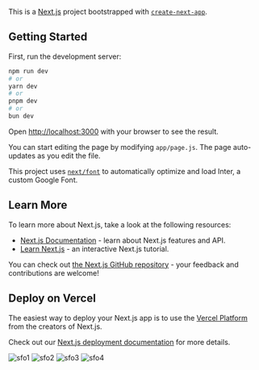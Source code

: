 This is a [Next.js](https://nextjs.org/) project bootstrapped with [`create-next-app`](https://github.com/vercel/next.js/tree/canary/packages/create-next-app).

## Getting Started

First, run the development server:

```bash
npm run dev
# or
yarn dev
# or
pnpm dev
# or
bun dev
```

Open [http://localhost:3000](http://localhost:3000) with your browser to see the result.

You can start editing the page by modifying `app/page.js`. The page auto-updates as you edit the file.

This project uses [`next/font`](https://nextjs.org/docs/basic-features/font-optimization) to automatically optimize and load Inter, a custom Google Font.

## Learn More

To learn more about Next.js, take a look at the following resources:

- [Next.js Documentation](https://nextjs.org/docs) - learn about Next.js features and API.
- [Learn Next.js](https://nextjs.org/learn) - an interactive Next.js tutorial.

You can check out [the Next.js GitHub repository](https://github.com/vercel/next.js/) - your feedback and contributions are welcome!

## Deploy on Vercel

The easiest way to deploy your Next.js app is to use the [Vercel Platform](https://vercel.com/new?utm_medium=default-template&filter=next.js&utm_source=create-next-app&utm_campaign=create-next-app-readme) from the creators of Next.js.

Check out our [Next.js deployment documentation](https://nextjs.org/docs/deployment) for more details.


![sfo1](https://github.com/user-attachments/assets/6a2dbc36-929c-4a9b-8921-0a8be66a787d)
![sfo2](https://github.com/user-attachments/assets/cf418356-09e9-48b7-b8b3-9f78f9195a5b)
![sfo3](https://github.com/user-attachments/assets/5abde7da-b82a-454d-94e0-8ce92fc13b48)
![sfo4](https://github.com/user-attachments/assets/236dca38-060f-47e2-9aa9-15210528f5b8)








